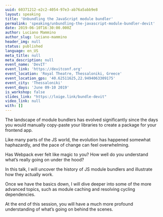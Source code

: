 ```yaml
---
uuid: 60371212-e2c2-4054-97e3-ab76a5abb9e8
layout: speaking
title: 'Unbundling the JavaScript module bundler'
permalink: 'speaking/unbundling-the-javascript-module-bundler-devit'
date: 2019-06-10T16:30:00.000Z
author: Luciano Mammino
author_slug: luciano-mammino
header_img: null
status: published
language: en_US
meta_title: null
meta_description: null
event_name: 'DevIT'
event_link: 'https://devitconf.org'
event_location: 'Royal Theatre, Thessaloniki, Greece'
event_location_gps: '40.62511625,22.9494063309175'
event_city: 'Thessaloniki'
event_days: 'June 09-10 2019'
is_workshop: false
slides_link: "https://loige.link/bundle-devit"
video_link: null
with: []
---
```


The landscape of module bundlers has evolved significantly since the days you would manually copy-paste your libraries to create a package for your frontend app.

Like many parts of the JS world, the evolution has happened somewhat haphazardly, and the pace of change can feel overwhelming.

Has Webpack ever felt like magic to you? How well do you understand what’s really going on under the hood?

In this talk, I will uncover the history of JS module bundlers and illustrate how they actually work.

Once we have the basics down, I will dive deeper into some of the more advanced topics, such as module caching and resolving cycling dependencies.

At the end of this session, you will have a much more profound understanding of what’s going on behind the scenes.
